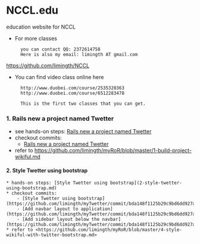 NCCL.edu
========

education website for NCCL


* For more classes

        you can contact QQ: 2372614758
        Here is also my email: limingth AT gmail.com


<https://github.com/limingth/NCCL>

* You can find video class online here

        http://www.duobei.com/course/2535320363
        http://www.duobei.com/course/6512283478

        This is the first two classes that you can get.
        
        

### 1. Rails new a project named Twetter
* see hands-on steps: [Rails new a project named Twetter](1-rails-new-twetter.md)
* checkout commits:
	- [Rails new a project named Twetter](https://github.com/limingth/myTwetter/commit/92fd109b8bb89aa6f8da323a0637fed585cd3e80) 
* refer to <https://github.com/limingth/myRoR/blob/master/1-build-project-wikiful.md>

#### 2. Style Twetter using bootstrap
	* hands-on steps: [Style Twetter using bootstrap](2-style-twetter-using-bootstrap.md)
	* checkout commits:
		- [Style Twetter using bootstrap](https://github.com/limingth/myTwetter/commit/bda148f1125b29c9bd6dd927a9a0ef3095b47d7d)
		- [Add navbar layout to application](https://github.com/limingth/myTwetter/commit/bda148f1125b29c9bd6dd927a9a0ef3095b47d7d)
		- [Add sidebar layout below the navbar](https://github.com/limingth/myTwetter/commit/bda148f1125b29c9bd6dd927a9a0ef3095b47d7d)
	* refer to <https://github.com/limingth/myRoR/blob/master/4-style-wikiful-with-twitter-bootstrap.md>

